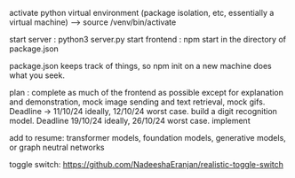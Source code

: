activate python virtual environment (package isolation, etc, essentially a virtual machine)
--> source /venv/bin/activate

start server : python3 server.py
start frontend : npm start in the directory of package.json

package.json keeps track of things, so npm init on a new machine does what you seek.

plan : 
complete as much of the frontend as possible except for explanation and demonstration, mock image sending and text retrieval, mock gifs. Deadline -> 11/10/24 ideally, 12/10/24 worst case.
build a digit recognition model. Deadline 19/10/24 ideally, 26/10/24 worst case.
implement


add to resume:
transformer models, foundation models, generative models, or graph neutral networks


toggle switch: https://github.com/NadeeshaEranjan/realistic-toggle-switch
